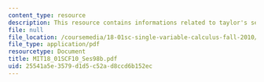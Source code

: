 ```yaml
---
content_type: resource
description: This resource contains informations related to taylor's series.
file: null
file_location: /coursemedia/18-01sc-single-variable-calculus-fall-2010/25541a5e3579d1d5c52ad8ccd6b152ec_MIT18_01SCF10_Ses98b.pdf
file_type: application/pdf
resourcetype: Document
title: MIT18_01SCF10_Ses98b.pdf
uid: 25541a5e-3579-d1d5-c52a-d8ccd6b152ec
---
```

